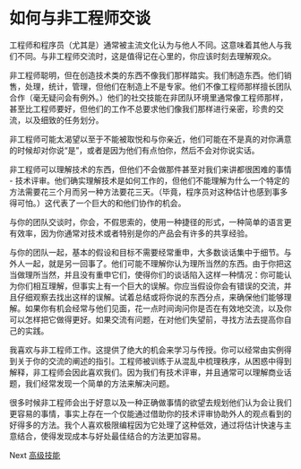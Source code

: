 # 如何与非工程师交谈

工程师和程序员（尤其是）通常被主流文化认为与他人不同。这意味着其他人与我们不同。与非工程师交流时，这是值得记在心里的，你应该时刻去理解观众。

非工程师聪明，但在创造技术类的东西不像我们那样踏实。我们制造东西。他们销售，处理，统计，管理，但他们在制造上不是专家。他们不像工程师那样擅长团队合作（毫无疑问会有例外。）他们的社交技能在非团队环境里通常像工程师那样，甚至比工程师要好，但他们的工作不总要求他们像我们那样进行亲密，珍贵的交流，以及细致的任务划分。

非工程师可能太渴望以至于不能被取悦和与你亲近，他们可能在不是真的对你满意的时候却对你说“是”，或者是因为他们有点怕你，然后不会对你说实话。

非工程师可以理解技术的东西，但他们不会做那件甚至对我们来讲都很困难的事情 - 技术评审。他们确实理解技术是如何工作的，但他们不能理解为什么一个特定的方法需要花三个月而另一种方法要花三天。（毕竟，程序员对这种估计也感到事多得可怕。）这代表了一个巨大的和他们协作的机会。

与你的团队交谈时，你会，不假思索的，使用一种捷径的形式，一种简单的语言更有效率，因为你通常对技术或者特别是你的产品会有许多的共享经验。

与你的团队一起，基本的假设和目标不需要经常重申，大多数谈话集中于细节。与外人一起，就是另一回事了。他们可能不理解你认为理所当然的东西。由于你把这当做理所当然，并且没有重申它们，使得你们的谈话陷入这样一种情况：你可能认为你们相互理解，但事实上有一个巨大的误解。你应当假设你会有错误的交流，并且仔细观察去找出这样的误解。试着总结或将你说的东西分点，来确保他们能够理解。如果你有机会经常与他们见面，花一点时间询问你是否在有效地交流，以及你可以怎样把它做得更好。如果交流有问题，在对他们失望前，寻找方法去提高你自己的实践。

我喜欢与非工程师工作。这提供了绝大的机会来学习与传授。你可以经常由实例得到关于你的交流的阐述的指引。工程师被训练于从混乱中梳理秩序，从困惑中得到解释，非工程师会因此喜欢我们。因为我们有技术评审，并且通常可以理解商业话题，我们经常发现一个简单的方法来解决问题。

很多时候非工程师会出于好意以及一种正确做事情的欲望去规划他们认为会让我们更容易的事情，事实上存在一个仅能通过借助你的技术评审协助外人的观点看到的好得多的方法。我个人喜欢极限编程因为它处理了这种低效，通过将估计快速与主意结合，使得发现成本与好处最佳结合的方法更加容易。

Next [高级技能](../../3-Advanced)
